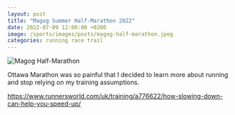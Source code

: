 ```yaml
---
layout: post
title: "Magog Summer Half-Marathon 2022"
date: 2022-07-09 12:00:00 +0200
image: /sports/images/posts/magog-half-marathon.jpeg
categories: running race trail
---
```


![Magog Half-Marathon](/sports/images/posts/magog-half-marathon.jpeg)

Ottawa Marathon was so painful that I decided to learn more about running and stop relying on my training assumptions.

https://www.runnersworld.com/uk/training/a776622/how-slowing-down-can-help-you-speed-up/

<!-- more -->